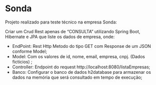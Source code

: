 # Sonda

Projeto realizado para teste técnico na empresa Sonda:

Criar um Crud Rest apenas de “CONSULTA” utilizando Spring Boot, Hibernate e JPA que liste os dados de empresa, onde:

* EndPoint: Rest Http Metodo do tipo GET com Response de um JSON conforme Model;
* Model: Com os valores de id, nome, email, empresa, cnpj. (Dados ficticios) ;
* Controller: Endpoint do request http://localhost:8080/listaEmpresas;
* Banco: Configurar o banco de dados h2database para armazenar os dados na memória que será consultado em tempo de execução;

